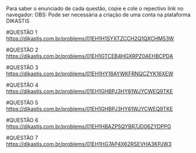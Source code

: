 Para saber o enunciado de cada questão, copie e cole o repectivo link no navegador:
OBS: Pode ser necessária a criação de uma conta na plataforma DIKASTIS

#QUESTÃO 1
https://dikastis.com.br/problems/01EH1H1SYXTZCCH2Q1QXCHM53W

#QUESTÃO 2
https://dikastis.com.br/problems/01EH1GTCEB4HGXRPZ0AEHBCPDA

#QUESTÃO 3
https://dikastis.com.br/problems/01EH1HY18AYWKFRNQCZYK16XEW

#QUESTÃO 4
https://dikastis.com.br/problems/01EH1GHBPJ3HY61WJYCWEQ9TKE

#QUESTÃO 5
https://dikastis.com.br/problems/01EH1GHBPJ3HY61WJYCWEQ9TKE

#QUESTÃO 6
https://dikastis.com.br/problems/01EH1HBAZP5QYBR7JD06ZYDPPG

#QUESTÃO 7
https://dikastis.com.br/problems/01EH1HG7AP4X62RSEVHA3KPJW3
